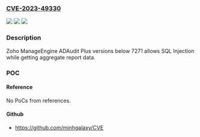 ### [CVE-2023-49330](https://cve.mitre.org/cgi-bin/cvename.cgi?name=CVE-2023-49330)
![](https://img.shields.io/static/v1?label=Product&message=ADAudit%20Plus&color=blue)
![](https://img.shields.io/static/v1?label=Version&message=0%3C%207271%20&color=brighgreen)
![](https://img.shields.io/static/v1?label=Vulnerability&message=n%2Fa&color=brighgreen)

### Description

Zoho ManageEngine ADAudit Plus versions below 7271 allows SQL Injection while getting aggregate report data.

### POC

#### Reference
No PoCs from references.

#### Github
- https://github.com/minhgalaxy/CVE

